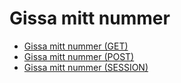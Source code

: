 Gissa mitt nummer
===========================

* [Gissa mitt nummer (GET)](gissa/get)
* [Gissa mitt nummer (POST)](gissa/post)
* [Gissa mitt nummer (SESSION)](gissa/session)
